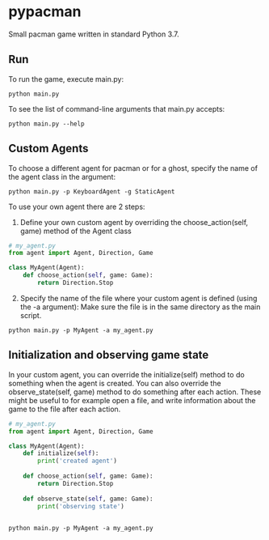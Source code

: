 # pypacman
Small pacman game written in standard Python 3.7.

## Run
To run the game, execute main.py:

```shell
python main.py
```

To see the list of command-line arguments that main.py accepts:

```shell
python main.py --help
```


## Custom Agents
To choose a different agent for pacman or for a ghost, specify the name of the agent class in the argument:
```shell
python main.py -p KeyboardAgent -g StaticAgent
```

To use your own agent there are 2 steps:
1. Define your own custom agent by overriding the choose_action(self, game) method of the Agent class
```python
# my_agent.py
from agent import Agent, Direction, Game

class MyAgent(Agent):
    def choose_action(self, game: Game):
        return Direction.Stop
```
2. Specify the name of the file where your custom agent is defined (using the -a argument):
Make sure the file is in the same directory as the main script.
```shell
python main.py -p MyAgent -a my_agent.py
```

## Initialization and observing game state
In your custom agent, you can override the initialize(self) method to do something when the agent is created.
You can also override the observe_state(self, game) method to do something after each action.
These might be useful to for example open a file, and write information about the game to the file after each action.

```python
# my_agent.py
from agent import Agent, Direction, Game

class MyAgent(Agent):
    def initialize(self):
        print('created agent')
    
    def choose_action(self, game: Game):
        return Direction.Stop
        
    def observe_state(self, game: Game):
        print('observing state')
    
```

```shell
python main.py -p MyAgent -a my_agent.py
```
